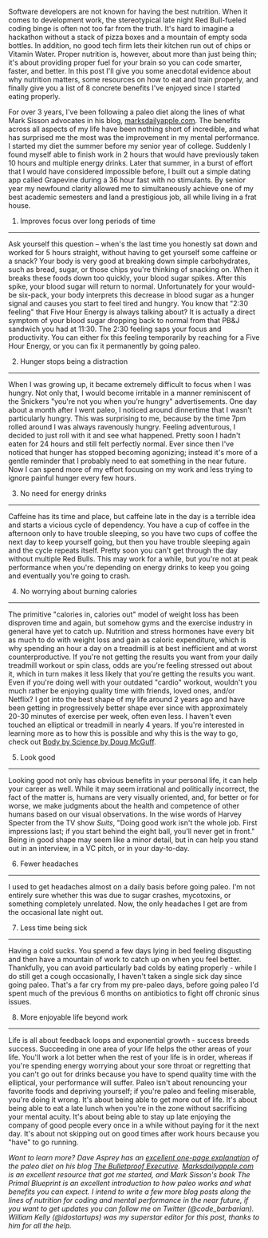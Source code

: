 Software developers are not known for having the best nutrition. When it comes to development work, the stereotypical late night Red Bull-fueled coding binge is often not too far from the truth. It's hard to imagine a hackathon without a stack of pizza boxes and a mountain of empty soda bottles. In addition, no good tech firm lets their kitchen run out of chips or Vitamin Water. Proper nutrition is, however, about more than just being thin; it's about providing proper fuel for your brain so you can code smarter, faster, and better. In this post I'll give you some anecdotal evidence about why nutrition matters, some resources on how to eat and train properly, and finally give you a list of 8 concrete benefits I've enjoyed since I started eating properly.

For over 3 years, I've been following a paleo diet along the lines of what Mark Sisson advocates in his blog, [marksdailyapple.com](http://www.marksdailyapple.com). The benefits across all aspects of my life have been nothing short of incredible, and what has surprised me the most was the improvement in my mental performance. I started my diet the summer before my senior year of college. Suddenly I found myself able to finish work in 2 hours that would have previously taken 10 hours and multiple energy drinks. Later that summer, in a burst of effort that I would have considered impossible before, I built out a simple dating app called Grapevine during a 36 hour fast with no stimulants. By senior year my newfound clarity allowed me to simultaneously achieve one of my best academic semesters and land a prestigious job, all while living in a frat house.

1) Improves focus over long periods of time
------------------------

Ask yourself this question – when's the last time you honestly sat down and worked for 5 hours straight, without having to get yourself some caffeine or a snack? Your body is very good at breaking down simple carbohydrates, such as bread, sugar, or those chips you're thinking of snacking on. When it breaks these foods down too quickly, your blood sugar spikes. After this spike, your blood sugar will return to normal. Unfortunately for your would-be six-pack, your body interprets this decrease in blood sugar as a hunger signal and causes you start to feel tired and hungry. You know that "2:30 feeling" that Five Hour Energy is always talking about? It is actually a direct symptom of your blood sugar dropping back to normal from that PB&J sandwich you had at 11:30. The 2:30 feeling saps your focus and productivity. You can either fix this feeling temporarily by reaching for a Five Hour Energy, or you can fix it permanently by going paleo.

2) Hunger stops being a distraction
-------------------------

When I was growing up, it became extremely difficult to focus when I was hungry. Not only that, I would become irritable in a manner reminiscent of the Snickers "you're not you when you’re hungry" advertisements. One day about a month after I went paleo, I noticed around dinnertime that I wasn't particularly hungry. This was surprising to me, because by the time 7pm rolled around I was always ravenously hungry. Feeling adventurous, I decided to just roll with it and see what happened. Pretty soon I hadn't eaten for 24 hours and still felt perfectly normal. Ever since then I've noticed that hunger has stopped becoming agonizing; instead it's more of a gentle reminder that I probably need to eat something in the near future. Now I can spend more of my effort focusing on my work and less trying to ignore painful hunger every few hours.

3) No need for energy drinks
--------------------------

Caffeine has its time and place, but caffeine late in the day is a terrible idea and starts a vicious cycle of dependency. You have a cup of coffee in the afternoon only to have trouble sleeping, so you have two cups of coffee the next day to keep yourself going, but then you have trouble sleeping again and the cycle repeats itself. Pretty soon you can't get through the day without multiple Red Bulls. This may work for a while, but you're not at peak performance when you're depending on energy drinks to keep you going and eventually you're going to crash.

4) No worrying about burning calories
---------------------------

The primitive "calories in, calories out" model of weight loss has been disproven time and again, but somehow gyms and the exercise industry in general have yet to catch up. Nutrition and stress hormones have every bit as much to do with weight loss and gain as caloric expenditure, which is why spending an hour a day on a treadmill is at best inefficient and at worst counterproductive. If you're not getting the results you want from your daily treadmill workout or spin class, odds are you're feeling stressed out about it, which in turn makes it less likely that you're getting the results you want. Even if you're doing well with your outdated "cardio" workout, wouldn't you much rather be enjoying quality time with friends, loved ones, and/or Netflix? I got into the best shape of my life around 2 years ago and have been getting in progressively better shape ever since with approximately 20-30 minutes of exercise per week, often even less. I haven't even touched an elliptical or treadmill in nearly 4 years. If you're interested in learning more as to how this is possible and why this is the way to go, check out [Body by Science by Doug McGuff](http://www.amazon.com/Body-Science-Research-Strength-Training/dp/0071597174/).

5) Look good
------------

Looking good not only has obvious benefits in your personal life, it can help your career as well. While it may seem irrational and politically incorrect, the fact of the matter is, humans are very visually oriented, and, for better or for worse, we make judgments about the health and competence of other humans based on our visual observations. In the wise words of Harvey Specter from the TV show *Suits*, "Doing good work isn't the whole job. First impressions last; if you start behind the eight ball, you'll never get in front." Being in good shape may seem like a minor detail, but in can help you stand out in an interview, in a VC pitch, or in your day-to-day.

6) Fewer headaches
-------------

I used to get headaches almost on a daily basis before going paleo. I'm not entirely sure whether this was due to sugar crashes, mycotoxins, or something completely unrelated. Now, the only headaches I get are from the occasional late night out.

7) Less time being sick
--------------

Having a cold sucks. You spend a few days lying in bed feeling disgusting and then have a mountain of work to catch up on when you feel better. Thankfully, you can avoid particularly bad colds by eating properly - while I do still get a cough occasionally, I haven't taken a single sick day since going paleo. That's a far cry from my pre-paleo days, before going paleo I'd spent much of the previous 6 months on antibiotics to fight off chronic sinus issues.

8) More enjoyable life beyond work
---------------

Life is all about feedback loops and exponential growth - success breeds success. Succeeding in one area of your life helps the other areas of your life. You'll work a lot better when the rest of your life is in order, whereas if you're spending energy worrying about your sore throat or regretting that you can't go out for drinks because you have to spend quality time with the elliptical, your performance will suffer. Paleo isn't about renouncing your favorite foods and depriving yourself; if you're paleo and feeling miserable, you're doing it wrong. It's about being able to get more out of life. It's about being able to eat a late lunch when you're in the zone without sacrificing your mental acuity. It's about being able to stay up late enjoying the company of good people every once in a while without paying for it the next day. It's about not skipping out on good times after work hours because you "have" to go running.

*Want to learn more? Dave Asprey has an [excellent one-page explanation](http://www.bulletproofexec.com/the-complete-illustrated-one-page-bulletproof-diet/) of the paleo diet on his blog [The Bulletproof Executive](http://www.bulletproofexec.com/blog). [Marksdailyapple.com](http://www.marksdailyapple.com/) is an excellent resource that got me started, and Mark Sisson's book The Primal Blueprint is an excellent introduction to how paleo works and what benefits you can expect. I intend to write a few more blog posts along the lines of nutrition for coding and mental performance in the near future, if you want to get updates you can follow me on Twitter (@code_barbarian). William Kelly (@idostartups) was my superstar editor for this post, thanks to him for all the help.*
